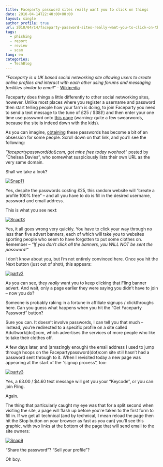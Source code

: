 ```yaml
---
title: Faceparty password sites really want you to click on things
date: 2010-04-14T22:40:00+00:00
layout: single
author_profile: true
url: 2010/04/14/faceparty-password-sites-really-want-you-to-click-on-things/
tags:
  - phishing
  - report
  - review
  - scam
lang: en
categories: 
  - TechBlog
---
```

_“Faceparty is a UK based social networking site allowing users to create online profiles and interact with each other using forums and messaging facilities similar to email”_ – [Wikipedia](http://en.wikipedia.org/wiki/Faceparty)

Faceparty does things a little differently to other social networking sites, however. Unlike most places where you register a username and password then start telling people how your farm is doing, to join Faceparty you need to send a text message to the tune of £25 / $38(!) and then enter your one time use password onto [this page](http://www.faceparty.com/account/join.aspx) (warning: quite a few swearwords, because the site is indeed down with the kids).

As you can imagine, [obtaining](http://answers.eyje.com/other-internet-open-question-faceparty-password-pleeeeeeeeeeease/) these passwords has become a bit of an obsession for some people. Scroll down on that link, and you’ll see the following:

_“facepartypassword(dot)com, got mine free today woohoo!”_ posted by “Chelsea Davies”, who somewhat suspiciously lists their own URL as the very same domain.

Shall we take a look?

[![Snap11](http://lh4.ggpht.com/_vaUVXcmC3OI/S8Y9LMYt0RI/AAAAAAAAB8Q/at35KIPiADo/Snap11_thumb%5B2%5D.gif?imgmax=800 "Snap11")](http://lh6.ggpht.com/_vaUVXcmC3OI/S8Y9I4u4Y-I/AAAAAAAAB8M/xsByJSyKdcI/s1600-h/Snap11%5B4%5D.gif) 

Yes, despite the passwords costing £25, this random website will “create a profile 100% free” – and all you have to do is fill in the desired username, password and email address. 

This is what you see next: 

[![Snap13](http://lh3.ggpht.com/_vaUVXcmC3OI/S8Y9PiQSXUI/AAAAAAAAB8Y/cltHLuFapGU/Snap13_thumb%5B2%5D.gif?imgmax=800 "Snap13")](http://lh6.ggpht.com/_vaUVXcmC3OI/S8Y9NBqfIeI/AAAAAAAAB8U/j5KPUsCXj9c/s1600-h/Snap13%5B4%5D.gif) 

Yes, it all goes wrong very quickly. You have to click your way through no less than five advert banners, each of which will take you to websites sporting people who seem to have forgotten to put some clothes on. Remember – _“If you don’t click all the banners, you WILL NOT be sent the password!”_ 

I don’t know about you, but I’m not entirely convinced here. Once you hit the Next button (just out of shot), this appears: 

[![party2](http://lh4.ggpht.com/_vaUVXcmC3OI/S8Y9TR_w0dI/AAAAAAAAB8g/nrEt83PHP9w/party2_thumb%5B2%5D.gif?imgmax=800 "party2")](http://lh6.ggpht.com/_vaUVXcmC3OI/S8Y9RFKHOSI/AAAAAAAAB8c/KgoFv7LX21M/s1600-h/party2%5B4%5D.gif) 

As you can see, they _really_ want you to keep clicking that Fling banner advert. And wait, only a page earlier they were saying you didn’t have to join – now you do?

Someone is probably raking in a fortune in affiliate signups / clickthroughs here. Can you guess what happens when you hit the “Get Faceparty Password” button?

Sure you can. It doesn’t involve passwords, I can tell you that much – instead, you’re redirected to a specific profile on a site called Adultwork(dot)com, which advertises the services of more people who like to take their clothes off.

A few days later, and (amazingly enough) the email address I used to jump through hoops on the Facepartypassword(dot)com site still hasn’t had a password sent through to it. When I revisited today a new page was appearing at the start of the “signup process”, too:

[![party3](http://lh3.ggpht.com/_vaUVXcmC3OI/S8Y9W-5RjvI/AAAAAAAAB8o/PShWBK5GJzU/party3_thumb%5B2%5D.gif?imgmax=800 "party3")](http://lh3.ggpht.com/_vaUVXcmC3OI/S8Y9U-LhKLI/AAAAAAAAB8k/UNF2YUcvqzs/s1600-h/party3%5B4%5D.gif) 

Yes, a £3.00 / $4.60 text message will get you your “Keycode”, or you can join Fling.

Again.

The thing that particularly caught my eye was that for a split second when visiting the site, a page will flash up before you’re taken to the first form to fill in. If we get all technical (and by technical, I mean reload the page then hit the Stop button on your browser as fast as you can) you’ll see this graphic, with two links at the bottom of the page that will send email to the site owners:

[![Snap9](http://lh4.ggpht.com/_vaUVXcmC3OI/S8Y9akjHKwI/AAAAAAAAB8w/J-96GwE7n5s/Snap9_thumb%5B3%5D.gif?imgmax=800 "Snap9")](http://lh4.ggpht.com/_vaUVXcmC3OI/S8Y9Y_saFNI/AAAAAAAAB8s/uOxUbTe-ugA/s1600-h/Snap9%5B5%5D.gif) 

“Share the password”? “Sell your profile”? 

Oh boy.